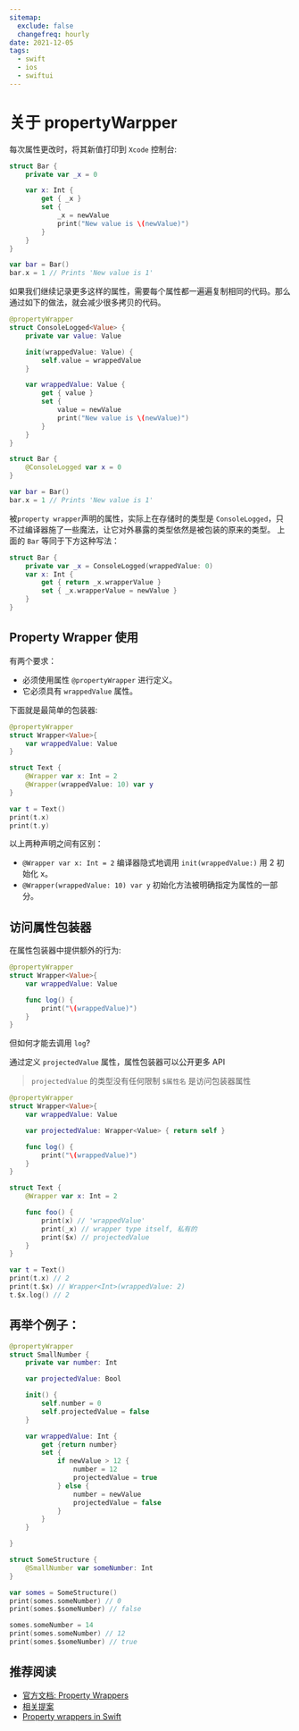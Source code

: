 ```yaml
---
sitemap:
  exclude: false
  changefreq: hourly
date: 2021-12-05
tags:
  - swift
  - ios
  - swiftui
---
```


# 关于 propertyWarpper

每次属性更改时，将其新值打印到 `Xcode` 控制台:

```swift
struct Bar {
    private var _x = 0

    var x: Int {
        get { _x }
        set {
            _x = newValue
            print("New value is \(newValue)")
        }
    }
}

var bar = Bar()
bar.x = 1 // Prints 'New value is 1'
```

如果我们继续记录更多这样的属性，需要每个属性都一遍遍复制相同的代码。那么通过如下的做法，就会减少很多拷贝的代码。

```swift
@propertyWrapper
struct ConsoleLogged<Value> {
    private var value: Value

    init(wrappedValue: Value) {
        self.value = wrappedValue
    }

    var wrappedValue: Value {
        get { value }
        set {
            value = newValue
            print("New value is \(newValue)")
        }
    }
}

struct Bar {
    @ConsoleLogged var x = 0
}

var bar = Bar()
bar.x = 1 // Prints 'New value is 1'
```

被`property wrapper`声明的属性，实际上在存储时的类型是 `ConsoleLogged`，只不过编译器施了一些魔法，让它对外暴露的类型依然是被包装的原来的类型。
上面的 `Bar` 等同于下方这种写法：

```swift
struct Bar {
    private var _x = ConsoleLogged(wrappedValue: 0)
    var x: Int {
        get { return _x.wrapperValue }
        set { _x.wrapperValue = newValue }
    }
}
```

## Property Wrapper 使用

有两个要求：

- 必须使用属性 `@propertyWrapper` 进行定义。
- 它必须具有 `wrappedValue` 属性。

下面就是最简单的包装器:

```swift
@propertyWrapper
struct Wrapper<Value>{
    var wrappedValue: Value
}

struct Text {
    @Wrapper var x: Int = 2
    @Wrapper(wrappedValue: 10) var y
}

var t = Text()
print(t.x)
print(t.y)
```

以上两种声明之间有区别：

- `@Wrapper var x: Int = 2` 编译器隐式地调用 `init(wrappedValue:)` 用 2 初始化 x。
- `@Wrapper(wrappedValue: 10) var y` 初始化方法被明确指定为属性的一部分。

## 访问属性包装器

在属性包装器中提供额外的行为:

```swift
@propertyWrapper
struct Wrapper<Value>{
    var wrappedValue: Value

    func log() {
        print("\(wrappedValue)")
    }
}
```

但如何才能去调用 `log`?

通过定义 `projectedValue` 属性，属性包装器可以公开更多 API

> `projectedValue` 的类型没有任何限制
> `$属性名` 是访问包装器属性

```swift
@propertyWrapper
struct Wrapper<Value>{
    var wrappedValue: Value

    var projectedValue: Wrapper<Value> { return self }

    func log() {
        print("\(wrappedValue)")
    }
}

struct Text {
    @Wrapper var x: Int = 2

    func foo() {
        print(x) // 'wrappedValue'
        print(_x) // wrapper type itself, 私有的
        print($x) // projectedValue
    }
}

var t = Text()
print(t.x) // 2
print(t.$x) // Wrapper<Int>(wrappedValue: 2)
t.$x.log() // 2
```

## 再举个例子：

```swift
@propertyWrapper
struct SmallNumber {
    private var number: Int

    var projectedValue: Bool

    init() {
        self.number = 0
        self.projectedValue = false
    }

    var wrappedValue: Int {
        get {return number}
        set {
            if newValue > 12 {
                number = 12
                projectedValue = true
            } else {
                number = newValue
                projectedValue = false
            }
        }
    }

}

struct SomeStructure {
    @SmallNumber var someNumber: Int
}

var somes = SomeStructure()
print(somes.someNumber) // 0
print(somes.$someNumber) // false

somes.someNumber = 14
print(somes.someNumber) // 12
print(somes.$someNumber) // true
```

## 推荐阅读

- [官方文档: Property Wrappers](https://docs.swift.org/swift-book/LanguageGuide/Properties.html#ID617)
- [相关提案](https://github.com/apple/swift-evolution/blob/master/proposals/0258-property-wrappers.md)
- [Property wrappers in Swift](https://www.swiftbysundell.com/articles/property-wrappers-in-swift/)
